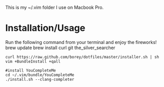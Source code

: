This is my ~/.vim folder I use on Macbook Pro.

Installation/Usage
==================

Run the following command from your terminal and enjoy the fireworks!
    brew update
    brew install curl git the_silver_searcher

    curl https://raw.github.com/borey/dotfiles/master/installer.sh | sh
    vim +BundleInstall +qall

    #install YouCompleteMe
    cd ~/.vim/bundle/YouCompleteMe
    ./install.sh --clang-completer
